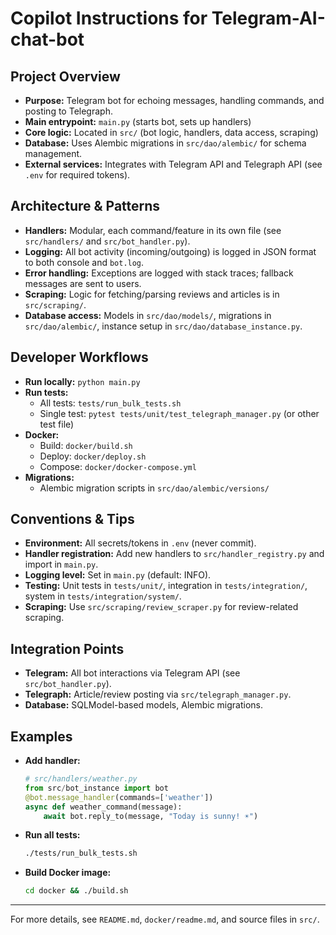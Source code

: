 # Copilot Instructions for Telegram-AI-chat-bot

## Project Overview
- **Purpose:** Telegram bot for echoing messages, handling commands, and posting to Telegraph.
- **Main entrypoint:** `main.py` (starts bot, sets up handlers)
- **Core logic:** Located in `src/` (bot logic, handlers, data access, scraping)
- **Database:** Uses Alembic migrations in `src/dao/alembic/` for schema management.
- **External services:** Integrates with Telegram API and Telegraph API (see `.env` for required tokens).

## Architecture & Patterns
- **Handlers:** Modular, each command/feature in its own file (see `src/handlers/` and `src/bot_handler.py`).
- **Logging:** All bot activity (incoming/outgoing) is logged in JSON format to both console and `bot.log`.
- **Error handling:** Exceptions are logged with stack traces; fallback messages are sent to users.
- **Scraping:** Logic for fetching/parsing reviews and articles is in `src/scraping/`.
- **Database access:** Models in `src/dao/models/`, migrations in `src/dao/alembic/`, instance setup in `src/dao/database_instance.py`.

## Developer Workflows
- **Run locally:** `python main.py`
- **Run tests:**
  - All tests: `tests/run_bulk_tests.sh`
  - Single test: `pytest tests/unit/test_telegraph_manager.py` (or other test file)
- **Docker:**
  - Build: `docker/build.sh`
  - Deploy: `docker/deploy.sh`
  - Compose: `docker/docker-compose.yml`
- **Migrations:**
  - Alembic migration scripts in `src/dao/alembic/versions/`

## Conventions & Tips
- **Environment:** All secrets/tokens in `.env` (never commit).
- **Handler registration:** Add new handlers to `src/handler_registry.py` and import in `main.py`.
- **Logging level:** Set in `main.py` (default: INFO).
- **Testing:** Unit tests in `tests/unit/`, integration in `tests/integration/`, system in `tests/integration/system/`.
- **Scraping:** Use `src/scraping/review_scraper.py` for review-related scraping.

## Integration Points
- **Telegram:** All bot interactions via Telegram API (see `src/bot_handler.py`).
- **Telegraph:** Article/review posting via `src/telegraph_manager.py`.
- **Database:** SQLModel-based models, Alembic migrations.

## Examples
- **Add handler:**
  ```python
  # src/handlers/weather.py
  from src/bot_instance import bot
  @bot.message_handler(commands=['weather'])
  async def weather_command(message):
      await bot.reply_to(message, "Today is sunny! ☀️")
  ```
- **Run all tests:**
  ```bash
  ./tests/run_bulk_tests.sh
  ```
- **Build Docker image:**
  ```bash
  cd docker && ./build.sh
  ```

---

For more details, see `README.md`, `docker/readme.md`, and source files in `src/`.
